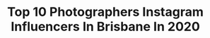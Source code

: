---
title: Top 10 Photographers Instagram Influencers In Brisbane In 2020
description: >-
  Find top photographers Instagram influencers in Brisbane in 2020. Most popular hashtags: #model #portrait #portraitphotography #photoshoot.
platform: Instagram
profiles:
  - username: "jade.syrett"
    fullname: >-
      JADE
    location: "Australia"
    followers: 50814
    engagement: 333
    commentsToLikes: 0.059239
    avatar: "https://scontent-ams4-1.cdninstagram.com/v/t51.2885-19/s320x320/91794657_269280294078771_5141130283432542208_n.jpg?_nc_ht=scontent-ams4-1.cdninstagram.com&_nc_ohc=n9F7lanklMMAX8n-sYS&oh=8c9ea5ea237c7b059d4c0b5deb341f38&oe=5EB516E3"
    verified: false
    hashtags: "#brisbanemodel, #portraitmood, #nightout, #sport"
  - username: "sky_witness"
    fullname: >-
      Adrian Forster, Photographer.
    location: "Australia"
    followers: 19609
    engagement: 270
    commentsToLikes: 0.019612
    avatar: "https://scontent-amt2-1.cdninstagram.com/v/t51.2885-19/s320x320/67729364_507430776667489_2442880228624695296_n.jpg?_nc_ht=scontent-amt2-1.cdninstagram.com&_nc_ohc=sIypfTSYfRsAX8R0EYA&oh=8ee21080394779ed5fc4600870963b6e&oe=5EE1FB06"
    verified: false
    hashtags: "#supermodel, #beyou, #beauty, #blackandwhitephotography"
  - username: "mitchlowephoto"
    fullname: >-
      Mitch Lowe Photo
    location: "Australia"
    followers: 6078
    engagement: 250
    commentsToLikes: 0.036017
    avatar: "https://scontent-lhr8-1.cdninstagram.com/v/t51.2885-19/s150x150/1723506_516245285192309_1774450869_a.jpg?_nc_ht=scontent-lhr8-1.cdninstagram.com&_nc_ohc=DgPhk2aFPxIAX_DqTDu&oh=61652b8c4c811be67ac16c6cdf5b9715&oe=5EBB6804"
    verified: false
    hashtags: ""
  - username: "saltysaif"
    fullname: >-
      SAIF PHOTOGRAPHY
    location: "Australia"
    followers: 5290
    engagement: 1125
    commentsToLikes: 0.132931
    avatar: "https://scontent-amt2-1.cdninstagram.com/v/t51.2885-19/s320x320/36993493_197116601149976_184566908056502272_n.jpg?_nc_ht=scontent-amt2-1.cdninstagram.com&_nc_ohc=lGayXdH8OlkAX8WTxBN&oh=408926b4530f0dcd4f8004f8a255e105&oe=5EBAF2FE"
    verified: false
    hashtags: ""
  - username: "jade.piper"
    fullname: >-
      J A D E P H O T O G R A P H Y
    location: "Australia"
    followers: 9781
    engagement: 465
    commentsToLikes: 0.047696
    avatar: "https://scontent-lhr8-1.cdninstagram.com/v/t51.2885-19/s320x320/29739395_305112363352468_1219673654393044992_n.jpg?_nc_ht=scontent-lhr8-1.cdninstagram.com&_nc_ohc=eYVXxiOGRGgAX8igPJH&oh=a571b16f3f01e4bb3766016b57ce10be&oe=5EBB0E05"
    verified: false
    hashtags: ""
  - username: "tiannnaaaaa"
    fullname: >-
      TIANNA GUMBLETON
    location: "Australia"
    followers: 7732
    engagement: 919
    commentsToLikes: 0.060718
    avatar: "https://scontent-ams4-1.cdninstagram.com/v/t51.2885-19/s320x320/69288606_2652343614796083_5562931299221504000_n.jpg?_nc_ht=scontent-ams4-1.cdninstagram.com&_nc_ohc=8QnigQF_XsQAX-dIu4H&oh=52755eb7d2882bb2b9d2d77aa4d234b9&oe=5EB82FDA"
    verified: false
    hashtags: "#canon, #35mm, #marykayausnz"
  - username: "thirdeyevisualsau"
    fullname: >-
      
    location: "Australia"
    followers: 19075
    engagement: 259
    commentsToLikes: 0.020030
    avatar: "https://scontent-ams4-1.cdninstagram.com/v/t51.2885-19/s320x320/89000780_1475347275971760_6515990202970800128_n.jpg?_nc_ht=scontent-ams4-1.cdninstagram.com&_nc_ohc=JpMQHLcSe8UAX-lvX6r&oh=58d2fa7fb0c5de92658a038284acc11e&oe=5EBA0370"
    verified: false
    hashtags: "#aversionscrown, #iceolation, #parkwaydrive, #polaris"
  - username: "masphoto.official"
    fullname: >-
      Masterpiece Art Studio 📸🌴👙
    location: "Australia"
    followers: 5329
    engagement: 535
    commentsToLikes: 0.104884
    avatar: "https://scontent-bos3-1.cdninstagram.com/v/t51.2885-19/s320x320/71522126_356532908563997_7082759400225505280_n.jpg?_nc_ht=scontent-bos3-1.cdninstagram.com&_nc_ohc=SEU0IPkv8MwAX_2Qkpv&oh=b7ee5214ce049954ee854f217c897ec8&oe=5EB9270A"
    verified: false
    hashtags: "#fitnesslife, #selflove, #vibes, #model"
  - username: "bennybucho"
    fullname: >-
      Gold Coast Photographer/Films
    location: "Australia"
    followers: 15718
    engagement: 225
    commentsToLikes: 0.103279
    avatar: "https://scontent-ams4-1.cdninstagram.com/v/t51.2885-19/s320x320/62534663_340787523270925_864024558120730624_n.jpg?_nc_ht=scontent-ams4-1.cdninstagram.com&_nc_ohc=wfQnLPKCoBAAX9TaTu_&oh=41f409cc7c018983e1e7fcd3ebb1a164&oe=5EBB24AF"
    verified: false
    hashtags: "#expofilm, #freestylesessions, #freezeoftheday, #acegldn"
  - username: "georgefavios"
    fullname: >-
      George Favios
    location: "Australia"
    followers: 48667
    engagement: 233
    commentsToLikes: 0.056360
    avatar: "https://scontent-lhr8-1.cdninstagram.com/v/t51.2885-19/10946435_1535964896667037_361599137_a.jpg?_nc_ht=scontent-lhr8-1.cdninstagram.com&_nc_ohc=qUlcrkO46JQAX-CqofG&oh=d652fcd14715eaa2aaf7e1cce50093ce&oe=5EBC96B5"
    verified: false
    hashtags: "#beauty, #makeupartist, #portugal, #beautiful"
---